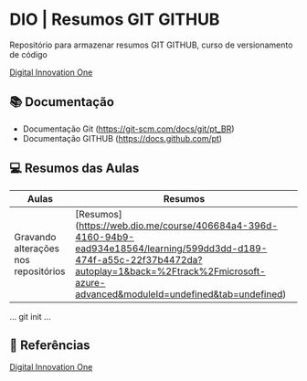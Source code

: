 
# DIO | Resumos GIT GITHUB

Repositório para armazenar resumos GIT GITHUB, curso de versionamento de código

[Digital Innovation One](https://dio.me/)

## 📚 Documentação
- Documentação Git (https://git-scm.com/docs/git/pt_BR)
- Documentação GITHUB (https://docs.github.com/pt)

## 💻 Resumos das Aulas
| Aulas | Resumos|
|-------| -------|
|Gravando alterações nos repositórios| [Resumos] (https://web.dio.me/course/406684a4-396d-4160-94b9-ead934e18564/learning/599dd3dd-d189-474f-a55c-22f37b4472da?autoplay=1&back=%2Ftrack%2Fmicrosoft-azure-advanced&moduleId=undefined&tab=undefined)|

...
git init
...

## 🔎 Referências
[Digital Innovation One](https://dio.me/)

